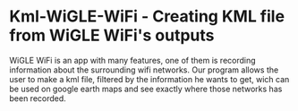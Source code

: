 # Kml-WiGLE-WiFi - Creating KML file from WiGLE WiFi's outputs

WiGLE WiFi is an app with many features, one of them is recording information about the surrounding wifi networks. Our program allows the user to make a kml file, filtered by the information he wants to get, wich can be used on google earth maps and see exactly where those networks has been recorded.
